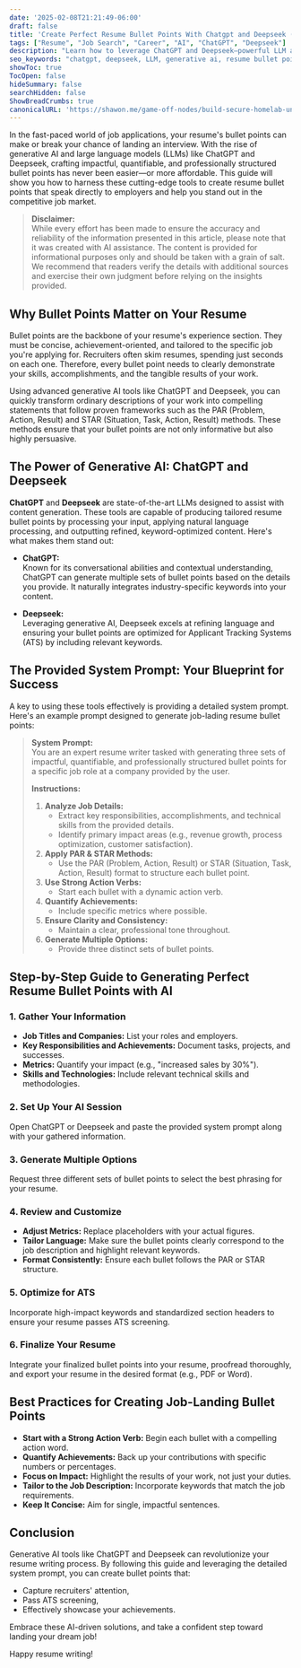 ```yaml
---
date: '2025-02-08T21:21:49-06:00'
draft: false
title: 'Create Perfect Resume Bullet Points With Chatgpt and Deepseek (Prompt Included)'
tags: ["Resume", "Job Search", "Career", "AI", "ChatGPT", "Deepseek"]
description: "Learn how to leverage ChatGPT and Deepseek—powerful LLM and generative AI tools—to craft perfect, job-landing resume bullet points using proven frameworks like PAR and STAR. Our comprehensive guide includes expert tips, a detailed system prompt, and essential best practices for creating impactful bullet points that get you noticed."
seo_keywords: "chatgpt, deepseek, LLM, generative ai, resume bullet points, resume writing tips, job landing resume, PAR method, STAR method, AI resume builder"
showToc: true
TocOpen: false
hideSummary: false
searchHidden: false
ShowBreadCrumbs: true
canonicalURL: 'https://shawon.me/game-off-nodes/build-secure-homelab-under-20-hp-t630-thin-client'
---
```


In the fast-paced world of job applications, your resume's bullet points can make or break your chance of landing an interview. With the rise of generative AI and large language models (LLMs) like ChatGPT and Deepseek, crafting impactful, quantifiable, and professionally structured bullet points has never been easier—or more affordable. This guide will show you how to harness these cutting-edge tools to create resume bullet points that speak directly to employers and help you stand out in the competitive job market.

> **Disclaimer:**  
> While every effort has been made to ensure the accuracy and reliability of the information presented in this article, please note that it was created with AI assistance. The content is provided for informational purposes only and should be taken with a grain of salt. We recommend that readers verify the details with additional sources and exercise their own judgment before relying on the insights provided.

## Why Bullet Points Matter on Your Resume

Bullet points are the backbone of your resume's experience section. They must be concise, achievement-oriented, and tailored to the specific job you're applying for. Recruiters often skim resumes, spending just seconds on each one. Therefore, every bullet point needs to clearly demonstrate your skills, accomplishments, and the tangible results of your work.

Using advanced generative AI tools like ChatGPT and Deepseek, you can quickly transform ordinary descriptions of your work into compelling statements that follow proven frameworks such as the PAR (Problem, Action, Result) and STAR (Situation, Task, Action, Result) methods. These methods ensure that your bullet points are not only informative but also highly persuasive.

## The Power of Generative AI: ChatGPT and Deepseek

**ChatGPT** and **Deepseek** are state-of-the-art LLMs designed to assist with content generation. These tools are capable of producing tailored resume bullet points by processing your input, applying natural language processing, and outputting refined, keyword-optimized content. Here's what makes them stand out:

- **ChatGPT:**  
  Known for its conversational abilities and contextual understanding, ChatGPT can generate multiple sets of bullet points based on the details you provide. It naturally integrates industry-specific keywords into your content.
  
- **Deepseek:**  
  Leveraging generative AI, Deepseek excels at refining language and ensuring your bullet points are optimized for Applicant Tracking Systems (ATS) by including relevant keywords.

## The Provided System Prompt: Your Blueprint for Success

A key to using these tools effectively is providing a detailed system prompt. Here's an example prompt designed to generate job-lading resume bullet points:

> **System Prompt:**  
> You are an expert resume writer tasked with generating three sets of impactful, quantifiable, and professionally structured bullet points for a specific job role at a company provided by the user.  
>
> **Instructions:**  
> 1. **Analyze Job Details:**  
>    - Extract key responsibilities, accomplishments, and technical skills from the provided details.  
>    - Identify primary impact areas (e.g., revenue growth, process optimization, customer satisfaction).  
> 2. **Apply PAR & STAR Methods:**  
>    - Use the PAR (Problem, Action, Result) or STAR (Situation, Task, Action, Result) format to structure each bullet point.
> 3. **Use Strong Action Verbs:**  
>    - Start each bullet with a dynamic action verb.
> 4. **Quantify Achievements:**  
>    - Include specific metrics where possible.
> 5. **Ensure Clarity and Consistency:**  
>    - Maintain a clear, professional tone throughout.
> 6. **Generate Multiple Options:**  
>    - Provide three distinct sets of bullet points.

## Step-by-Step Guide to Generating Perfect Resume Bullet Points with AI

### 1. Gather Your Information
- **Job Titles and Companies:** List your roles and employers.
- **Key Responsibilities and Achievements:** Document tasks, projects, and successes.
- **Metrics:** Quantify your impact (e.g., "increased sales by 30%").
- **Skills and Technologies:** Include relevant technical skills and methodologies.

### 2. Set Up Your AI Session
Open ChatGPT or Deepseek and paste the provided system prompt along with your gathered information.

### 3. Generate Multiple Options
Request three different sets of bullet points to select the best phrasing for your resume.

### 4. Review and Customize
- **Adjust Metrics:** Replace placeholders with your actual figures.
- **Tailor Language:** Make sure the bullet points clearly correspond to the job description and highlight relevant keywords.
- **Format Consistently:** Ensure each bullet follows the PAR or STAR structure.

### 5. Optimize for ATS
Incorporate high-impact keywords and standardized section headers to ensure your resume passes ATS screening.

### 6. Finalize Your Resume
Integrate your finalized bullet points into your resume, proofread thoroughly, and export your resume in the desired format (e.g., PDF or Word).

## Best Practices for Creating Job-Landing Bullet Points

- **Start with a Strong Action Verb:** Begin each bullet with a compelling action word.
- **Quantify Achievements:** Back up your contributions with specific numbers or percentages.
- **Focus on Impact:** Highlight the results of your work, not just your duties.
- **Tailor to the Job Description:** Incorporate keywords that match the job requirements.
- **Keep It Concise:** Aim for single, impactful sentences.

## Conclusion

Generative AI tools like ChatGPT and Deepseek can revolutionize your resume writing process. By following this guide and leveraging the detailed system prompt, you can create bullet points that:
- Capture recruiters' attention,
- Pass ATS screening,
- Effectively showcase your achievements.

Embrace these AI-driven solutions, and take a confident step toward landing your dream job!

Happy resume writing!